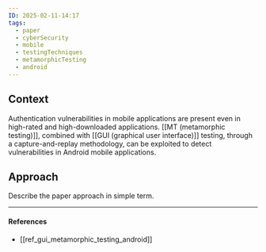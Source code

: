 ```yaml
---
ID: 2025-02-11-14:17
tags:
  - paper
  - cyberSecurity
  - mobile
  - testingTechniques
  - metamorphicTesting
  - android
---
```

## Context

Authentication vulnerabilities in mobile applications are present even in high-rated and high-downloaded applications.
[[MT (metamorphic testing)]], combined with [[GUI (graphical user interface)]] testing, through a capture-and-replay methodology, can be exploited to detect vulnerabilities in Android mobile applications.

## Approach

Describe the paper approach in simple term.


---
#### References
- [[ref_gui_metamorphic_testing_android]]

[^1]: This is a note example. Use a note to give extra information without interrupting the reading flow